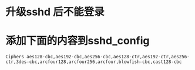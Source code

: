 # 升级sshd 后不能登录 

# 添加下面的内容到sshd_config
``` 
Ciphers aes128-cbc,aes192-cbc,aes256-cbc,aes128-ctr,aes192-ctr,aes256-ctr,3des-cbc,arcfour128,arcfour256,arcfour,blowfish-cbc,cast128-cbc

``` 
